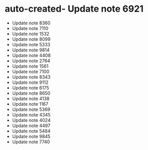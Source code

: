 # auto-created- Update note 6921
- Update note 8360
- Update note 7110
- Update note 1532
- Update note 8099
- Update note 5333
- Update note 9814
- Update note 4408
- Update note 2764
- Update note 1561
- Update note 7100
- Update note 8343
- Update note 9112
- Update note 6175
- Update note 8650
- Update note 4138
- Update note 1167
- Update note 5369
- Update note 4345
- Update note 4024
- Update note 4497
- Update note 5484
- Update note 9845
- Update note 7740
